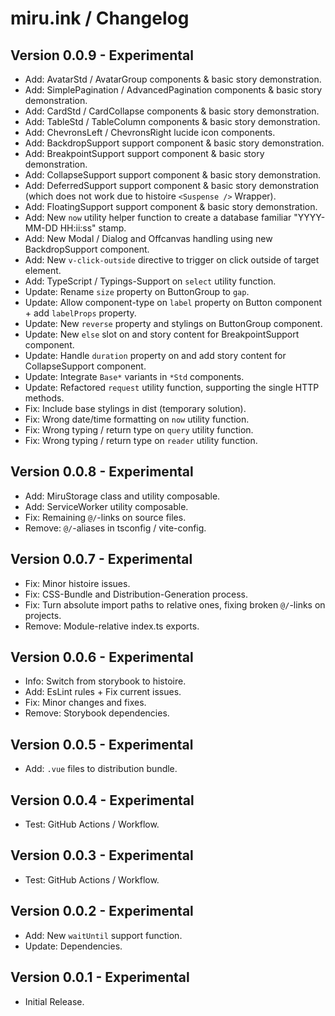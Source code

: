 miru.ink / Changelog
====================

## Version 0.0.9 - Experimental
- Add: AvatarStd / AvatarGroup components & basic story demonstration.
- Add: SimplePagination / AdvancedPagination components & basic story demonstration.
- Add: CardStd / CardCollapse components & basic story demonstration.
- Add: TableStd / TableColumn components & basic story demonstration.
- Add: ChevronsLeft / ChevronsRight lucide icon components.
- Add: BackdropSupport support component & basic story demonstration.
- Add: BreakpointSupport support component & basic story demonstration.
- Add: CollapseSupport support component & basic story demonstration.
- Add: DeferredSupport support component & basic story demonstration (which does not work due to histoire `<Suspense />` Wrapper).
- Add: FloatingSupport support component & basic story demonstration.
- Add: New `now` utility helper function to create a database familiar "YYYY-MM-DD HH:ii:ss" stamp.
- Add: New Modal / Dialog and Offcanvas handling using new BackdropSupport component.
- Add: New `v-click-outside` directive to trigger on click outside of target element.
- Add: TypeScript / Typings-Support on `select` utility function.
- Update: Rename `size` property on ButtonGroup to `gap`.
- Update: Allow component-type on `label` property on Button component + add `labelProps` property.
- Update: New `reverse` property and stylings on ButtonGroup component.
- Update: New `else` slot on and story content for BreakpointSupport component.
- Update: Handle `duration` property on and add story content for CollapseSupport component.
- Update: Integrate `Base*` variants in `*Std` components.
- Update: Refactored `request` utility function, supporting the single HTTP methods.
- Fix: Include base stylings in dist (temporary solution).
- Fix: Wrong date/time formatting on `now` utility function.
- Fix: Wrong typing / return type on `query` utility function.
- Fix: Wrong typing / return type on `reader` utility function.

## Version 0.0.8 - Experimental
- Add: MiruStorage class and utility composable.
- Add: ServiceWorker utility composable.
- Fix: Remaining `@/`-links on source files.
- Remove: `@/`-aliases in tsconfig / vite-config.

## Version 0.0.7 - Experimental
- Fix: Minor histoire issues.
- Fix: CSS-Bundle and Distribution-Generation process.
- Fix: Turn absolute import paths to relative ones, fixing broken `@/`-links on projects.
- Remove: Module-relative index.ts exports.

## Version 0.0.6 - Experimental
- Info: Switch from storybook to histoire.
- Add: EsLint rules + Fix current issues.
- Fix: Minor changes and fixes.
- Remove: Storybook dependencies.

## Version 0.0.5 - Experimental
- Add: `.vue` files to distribution bundle.

## Version 0.0.4 - Experimental
- Test: GitHub Actions / Workflow.

## Version 0.0.3 - Experimental
- Test: GitHub Actions / Workflow.

## Version 0.0.2 - Experimental
- Add: New `waitUntil` support function.
- Update: Dependencies.

## Version 0.0.1 - Experimental
- Initial Release.
